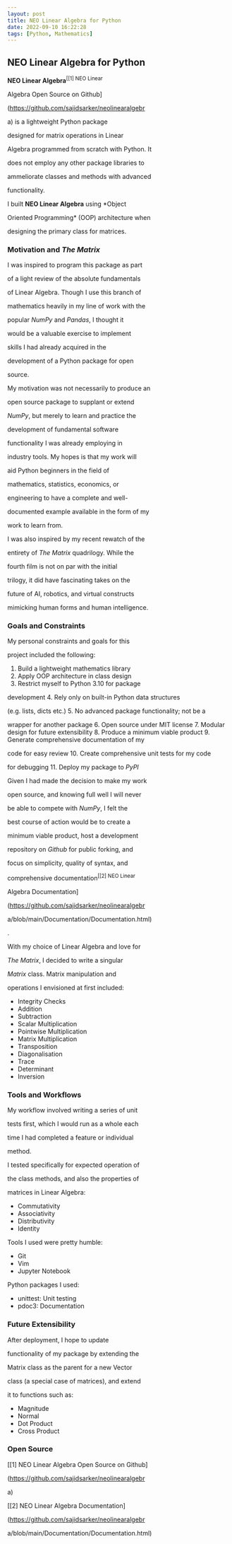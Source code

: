 ```yaml
---
layout: post
title: NEO Linear Algebra for Python
date: 2022-09-10 16:22:28
tags: [Python, Mathematics]
---
```

## NEO Linear Algebra for Python

**NEO Linear Algebra**<sup>[[1] NEO Linear 

Algebra Open Source on Github]

(https://github.com/sajidsarker/neolinearalgebr

a)</sup> is a lightweight Python package 

designed for matrix operations in Linear 

Algebra programmed from scratch with Python. It 

does not employ any other package libraries to 

ammeliorate classes and methods with advanced 

functionality.

I built **NEO Linear Algebra** using *Object 

Oriented Programming* (OOP) architecture when 

designing the primary class for matrices.

### Motivation and *The Matrix*

I was inspired to program this package as part 

of a light review of the absolute fundamentals 

of Linear Algebra. Though I use this branch of 

mathematics heavily in my line of work with the 

popular *NumPy* and *Pandas*, I thought it 

would be a valuable exercise to implement 

skills I had already acquired in the 

development of a Python package for open 

source.

My motivation was not necessarily to produce an 

open source package to supplant or extend 

*NumPy*, but merely to learn and practice the 

development of fundamental software 

functionality I was already employing in 

industry tools. My hopes is that my work will 

aid Python beginners in the field of 

mathematics, statistics, economics, or 

engineering to have a complete and well-

documented example available in the form of my 

work to learn from.

I was also inspired by my recent rewatch of the 

entirety of *The Matrix* quadrilogy. While the 

fourth film is not on par with the initial 

trilogy, it did have fascinating takes on the 

future of AI, robotics, and virtual constructs 

mimicking human forms and human intelligence.

### Goals and Constraints

My personal constraints and goals for this 

project included the following:
1. Build a lightweight mathematics library
2. Apply OOP architecture in class design
3. Restrict myself to Python 3.10 for package 

development
4. Rely only on built-in Python data structures 

(e.g. lists, dicts etc.)
5. No advanced package functionality; not be a 

wrapper for another package
6. Open source under MIT license
7. Modular design for future extensibility
8. Produce a minimum viable product
9. Generate comprehensive documentation of my 

code for easy review
10. Create comprehensive unit tests for my code 

for debugging
11. Deploy my package to *PyPI*

Given I had made the decision to make my work 

open source, and knowing full well I will never 

be able to compete with *NumPy*, I felt the 

best course of action would be to create a 

minimum viable product, host a development 

repository on *Github* for public forking, and 

focus on simplicity, quality of syntax, and 

comprehensive documentation<sup>[[2] NEO Linear 

Algebra Documentation]

(https://github.com/sajidsarker/neolinearalgebr

a/blob/main/Documentation/Documentation.html)

</sup>.

With my choice of Linear Algebra and love for 

*The Matrix*, I decided to write a singular 

*Matrix* class. Matrix manipulation and 

operations I envisioned at first included:
- Integrity Checks
- Addition
- Subtraction
- Scalar Multiplication
- Pointwise Multiplication
- Matrix Multiplication
- Transposition
- Diagonalisation
- Trace
- Determinant
- Inversion

### Tools and Workflows
My workflow involved writing a series of unit 

tests first, which I would run as a whole each 

time I had completed a feature or individual 

method.

I tested specifically for expected operation of 

the class methods, and also the properties of 

matrices in Linear Algebra:
- Commutativity
- Associativity
- Distributivity
- Identity

Tools I used were pretty humble:
- Git
- Vim
- Jupyter Notebook

Python packages I used:
- unittest: Unit testing
- pdoc3: Documentation

### Future Extensibility

After deployment, I hope to update 

functionality of my package by extending the 

Matrix class as the parent for a new Vector 

class (a special case of matrices), and extend 

it to functions such as:
- Magnitude
- Normal
- Dot Product
- Cross Product

### Open Source

[[1] NEO Linear Algebra Open Source on Github]

(https://github.com/sajidsarker/neolinearalgebr

a)

[[2] NEO Linear Algebra Documentation]

(https://github.com/sajidsarker/neolinearalgebr

a/blob/main/Documentation/Documentation.html)

